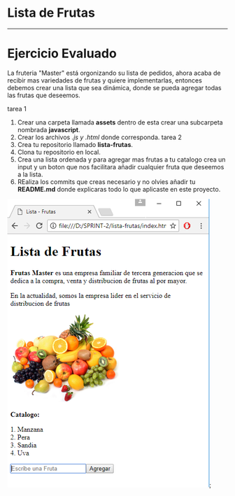# Lista de Frutas
---
# Ejercicio Evaluado
La fruteria "Master" está orgonizando su lista de pedidos, ahora acaba de recibir mas variedades de frutas y quiere implementarlas, entonces debemos crear una lista que sea dinámica, donde se pueda agregar todas las frutas que deseemos.

tarea 1
 1. Crear una carpeta llamada **assets** dentro de esta crear una subcarpeta nombrada **javascript**.
 2. Crear los archivos *.js y .html* donde corresponda.
tarea 2
 1. Crea tu repositorio llamado **lista-frutas**.
 2. Clona tu repositorio en local.
 3. Crea una lista ordenada y para agregar mas frutas a tu catalogo crea un input y un boton que nos facilitara añadir  cualquier fruta que deseemos a la lista.
 4. REaliza los commits que creas necesario y no olvies añadir tu **README.md** donde explicaras todo lo que aplicaste en este proyecto.

![lista-frutas](assets/img/lista-frutas.PNG);